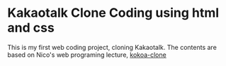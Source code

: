 Kakaotalk Clone Coding using html and css
=========================================

This is my first web coding project, cloning Kakaotalk. The contents are based on Nico's web programing lecture, [kokoa-clone](https://nomadcoders.co/kokoa-clone/lobby)<br>
<br>
